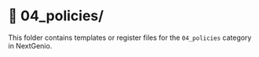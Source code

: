 # 📁 04_policies/

This folder contains templates or register files for the `04_policies` category in NextGenio.